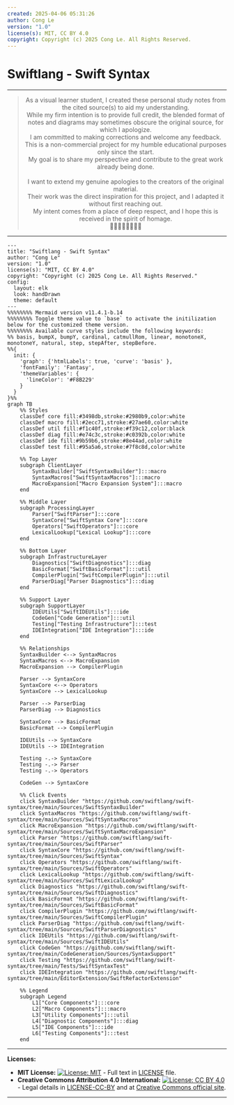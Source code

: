 ```yaml
---
created: 2025-04-06 05:31:26
author: Cong Le
version: "1.0"
license(s): MIT, CC BY 4.0
copyright: Copyright (c) 2025 Cong Le. All Rights Reserved.
---
```




# Swiftlang - Swift Syntax


---

<div align="center">
  <blockquote>
  As a visual learner student, I created these personal study notes from the cited source(s) to aid my understanding.<br/>
  While my firm intention is to provide full credit, the blended format of notes and diagrams may sometimes obscure the original source, for which I apologize.<br/>
  I am committed to making corrections and welcome any feedback.<br/>
  This is a non-commercial project for my humble educational purposes only since the start.<br/>
  My goal is to share my perspective and contribute to the great work already being done.
  <br/>
  <br/>
  I want to extend my genuine apologies to the creators of the original material.<br/>
  Their work was the direct inspiration for this project, and I adapted it without first reaching out.<br/>
  My intent comes from a place of deep respect, and I hope this is received in the spirit of homage.<br/>
  🙏🏼🙏🏼🙏🏼🙏🏼
  </blockquote>
</div>

----





```mermaid
---
title: "Swiftlang - Swift Syntax"
author: "Cong Le"
version: "1.0"
license(s): "MIT, CC BY 4.0"
copyright: "Copyright (c) 2025 Cong Le. All Rights Reserved."
config:
  layout: elk
  look: handDrawn
  theme: default
---
%%%%%%%% Mermaid version v11.4.1-b.14
%%%%%%%% Toggle theme value to `base` to activate the initilization below for the customized theme version.
%%%%%%%% Available curve styles include the following keywords:
%% basis, bumpX, bumpY, cardinal, catmullRom, linear, monotoneX, monotoneY, natural, step, stepAfter, stepBefore.
%%{
  init: {
    'graph': {'htmlLabels': true, 'curve': 'basis' },
    'fontFamily': 'Fantasy',
    'themeVariables': {
      'lineColor': '#F8B229'
    }
  }
}%%
graph TB
    %% Styles
    classDef core fill:#3498db,stroke:#2980b9,color:white
    classDef macro fill:#2ecc71,stroke:#27ae60,color:white
    classDef util fill:#f1c40f,stroke:#f39c12,color:black
    classDef diag fill:#e74c3c,stroke:#c0392b,color:white
    classDef ide fill:#9b59b6,stroke:#8e44ad,color:white
    classDef test fill:#95a5a6,stroke:#7f8c8d,color:white

    %% Top Layer
    subgraph ClientLayer
        SyntaxBuilder["SwiftSyntaxBuilder"]:::macro
        SyntaxMacros["SwiftSyntaxMacros"]:::macro
        MacroExpansion["Macro Expansion System"]:::macro
    end

    %% Middle Layer
    subgraph ProcessingLayer
        Parser["SwiftParser"]:::core
        SyntaxCore["SwiftSyntax Core"]:::core
        Operators["SwiftOperators"]:::core
        LexicalLookup["Lexical Lookup"]:::core
    end

    %% Bottom Layer
    subgraph InfrastructureLayer
        Diagnostics["SwiftDiagnostics"]:::diag
        BasicFormat["SwiftBasicFormat"]:::util
        CompilerPlugin["SwiftCompilerPlugin"]:::util
        ParserDiag["Parser Diagnostics"]:::diag
    end

    %% Support Layer
    subgraph SupportLayer
        IDEUtils["SwiftIDEUtils"]:::ide
        CodeGen["Code Generation"]:::util
        Testing["Testing Infrastructure"]:::test
        IDEIntegration["IDE Integration"]:::ide
    end

    %% Relationships
    SyntaxBuilder <--> SyntaxMacros
    SyntaxMacros <--> MacroExpansion
    MacroExpansion --> CompilerPlugin
    
    Parser --> SyntaxCore
    SyntaxCore <--> Operators
    SyntaxCore --> LexicalLookup
    
    Parser --> ParserDiag
    ParserDiag --> Diagnostics
    
    SyntaxCore --> BasicFormat
    BasicFormat --> CompilerPlugin
    
    IDEUtils --> SyntaxCore
    IDEUtils --> IDEIntegration
    
    Testing -.-> SyntaxCore
    Testing -.-> Parser
    Testing -.-> Operators
    
    CodeGen --> SyntaxCore

    %% Click Events
    click SyntaxBuilder "https://github.com/swiftlang/swift-syntax/tree/main/Sources/SwiftSyntaxBuilder"
    click SyntaxMacros "https://github.com/swiftlang/swift-syntax/tree/main/Sources/SwiftSyntaxMacros"
    click MacroExpansion "https://github.com/swiftlang/swift-syntax/tree/main/Sources/SwiftSyntaxMacroExpansion"
    click Parser "https://github.com/swiftlang/swift-syntax/tree/main/Sources/SwiftParser"
    click SyntaxCore "https://github.com/swiftlang/swift-syntax/tree/main/Sources/SwiftSyntax"
    click Operators "https://github.com/swiftlang/swift-syntax/tree/main/Sources/SwiftOperators"
    click LexicalLookup "https://github.com/swiftlang/swift-syntax/tree/main/Sources/SwiftLexicalLookup"
    click Diagnostics "https://github.com/swiftlang/swift-syntax/tree/main/Sources/SwiftDiagnostics"
    click BasicFormat "https://github.com/swiftlang/swift-syntax/tree/main/Sources/SwiftBasicFormat"
    click CompilerPlugin "https://github.com/swiftlang/swift-syntax/tree/main/Sources/SwiftCompilerPlugin"
    click ParserDiag "https://github.com/swiftlang/swift-syntax/tree/main/Sources/SwiftParserDiagnostics"
    click IDEUtils "https://github.com/swiftlang/swift-syntax/tree/main/Sources/SwiftIDEUtils"
    click CodeGen "https://github.com/swiftlang/swift-syntax/tree/main/CodeGeneration/Sources/SyntaxSupport"
    click Testing "https://github.com/swiftlang/swift-syntax/tree/main/Tests/SwiftSyntaxTest"
    click IDEIntegration "https://github.com/swiftlang/swift-syntax/tree/main/EditorExtension/SwiftRefactorExtension"

    %% Legend
    subgraph Legend
        L1["Core Components"]:::core
        L2["Macro Components"]:::macro
        L3["Utility Components"]:::util
        L4["Diagnostic Components"]:::diag
        L5["IDE Components"]:::ide
        L6["Testing Components"]:::test
    end

```


---
**Licenses:**

- **MIT License:**  [![License: MIT](https://img.shields.io/badge/License-MIT-yellow.svg)](LICENSE) - Full text in [LICENSE](LICENSE) file.
- **Creative Commons Attribution 4.0 International:** [![License: CC BY 4.0](https://licensebuttons.net/l/by/4.0/88x31.png)](LICENSE-CC-BY) - Legal details in [LICENSE-CC-BY](LICENSE-CC-BY) and at [Creative Commons official site](http://creativecommons.org/licenses/by/4.0/).

---